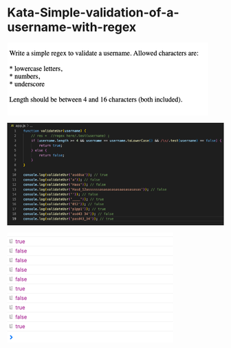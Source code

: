 # Kata-Simple-validation-of-a-username-with-regex

![screen image](pic.png)

![code image](code.png)

![console image](con.png)